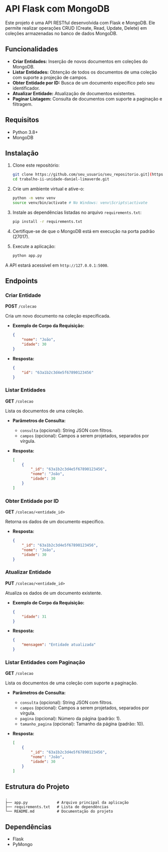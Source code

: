 # API Flask com MongoDB

Este projeto é uma API RESTful desenvolvida com Flask e MongoDB. Ele permite realizar operações CRUD (Create, Read, Update, Delete) em coleções armazenadas no banco de dados MongoDB.

## Funcionalidades

- **Criar Entidades:** Inserção de novos documentos em coleções do MongoDB.
- **Listar Entidades:** Obtenção de todos os documentos de uma coleção com suporte a projeção de campos.
- **Obter Entidade por ID:** Busca de um documento específico pelo seu identificador.
- **Atualizar Entidade:** Atualização de documentos existentes.
- **Paginar Listagem:** Consulta de documentos com suporte a paginação e filtragem.

## Requisitos

- Python 3.8+
- MongoDB

## Instalação

1. Clone este repositório:
   ```bash
   git clone https://github.com/seu_usuario/seu_repositorio.git](https://github.com/imetropoledigital/trabalho-ii-unidade-daniel-limaverde.git
   cd trabalho-ii-unidade-daniel-limaverde.git
   ```

2. Crie um ambiente virtual e ative-o:
   ```bash
   python -m venv venv
   source venv/bin/activate # No Windows: venv\Scripts\activate
   ```

3. Instale as dependências listadas no arquivo `requirements.txt`:
   ```bash
   pip install -r requirements.txt
   ```

4. Certifique-se de que o MongoDB está em execução na porta padrão (27017).

5. Execute a aplicação:
   ```bash
   python app.py
   ```

A API estará acessível em `http://127.0.0.1:5000`.

## Endpoints

### Criar Entidade
**POST** `/colecao`

Cria um novo documento na coleção especificada.

- **Exemplo de Corpo da Requisição:**
  ```json
  {
      "nome": "João",
      "idade": 30
  }
  ```
- **Resposta:**
  ```json
  {
      "id": "63a1b2c3d4e5f67890123456"
  }
  ```

### Listar Entidades
**GET** `/colecao`

Lista os documentos de uma coleção.

- **Parâmetros de Consulta:**
  - `consulta` (opcional): String JSON com filtros.
  - `campos` (opcional): Campos a serem projetados, separados por vírgula.

- **Resposta:**
  ```json
  [
      {
          "_id": "63a1b2c3d4e5f67890123456",
          "nome": "João",
          "idade": 30
      }
  ]
  ```

### Obter Entidade por ID
**GET** `/colecao/<entidade_id>`

Retorna os dados de um documento específico.

- **Resposta:**
  ```json
  {
      "_id": "63a1b2c3d4e5f67890123456",
      "nome": "João",
      "idade": 30
  }
  ```

### Atualizar Entidade
**PUT** `/colecao/<entidade_id>`

Atualiza os dados de um documento existente.

- **Exemplo de Corpo da Requisição:**
  ```json
  {
      "idade": 31
  }
  ```
- **Resposta:**
  ```json
  {
      "mensagem": "Entidade atualizada"
  }
  ```

### Listar Entidades com Paginação
**GET** `/colecao`

Lista os documentos de uma coleção com suporte a paginação.

- **Parâmetros de Consulta:**
  - `consulta` (opcional): String JSON com filtros.
  - `campos` (opcional): Campos a serem projetados, separados por vírgula.
  - `pagina` (opcional): Número da página (padrão: 1).
  - `tamanho_pagina` (opcional): Tamanho da página (padrão: 10).

- **Resposta:**
  ```json
  [
      {
          "_id": "63a1b2c3d4e5f67890123456",
          "nome": "João",
          "idade": 30
      }
  ]
  ```

## Estrutura do Projeto

```
.
├── app.py             # Arquivo principal da aplicação
├── requirements.txt   # Lista de dependências
└── README.md          # Documentação do projeto
```

## Dependências

- Flask
- PyMongo
